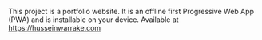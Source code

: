 This project is a portfolio website. It is an offline first Progressive Web App (PWA) and is installable on your device. Available at https://husseinwarrake.com